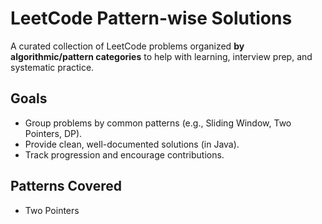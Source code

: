 # LeetCode Pattern-wise Solutions

A curated collection of LeetCode problems organized **by algorithmic/pattern categories** to help with learning, interview prep, and systematic practice.

## Goals

- Group problems by common patterns (e.g., Sliding Window, Two Pointers, DP).
- Provide clean, well-documented solutions (in Java).
- Track progression and encourage contributions.


## Patterns Covered

- Two Pointers

